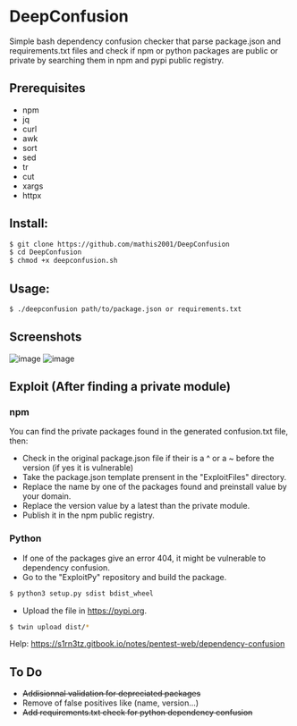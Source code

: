 # DeepConfusion
Simple bash dependency confusion checker that parse package.json and requirements.txt files and check if npm or python packages are public or private by searching them in npm and pypi public registry.

## Prerequisites

- npm
- jq
- curl
- awk
- sort
- sed
- tr
- cut
- xargs
- httpx
  
## Install:
```bash
$ git clone https://github.com/mathis2001/DeepConfusion
$ cd DeepConfusion
$ chmod +x deepconfusion.sh
```

## Usage:
```bash
$ ./deepconfusion path/to/package.json or requirements.txt
```
## Screenshots

![image](https://github.com/mathis2001/DeepConfusion/assets/40497633/1407d924-b741-43b3-a970-50efc48dd6dd)
![image](https://github.com/mathis2001/DeepConfusion/assets/40497633/950eac0c-0457-4a13-8449-9e9f3c802221)


## Exploit (After finding a private module)

### npm
You can find the private packages found in the generated confusion.txt file, then:

- Check in the original package.json file if their is a ^ or a ~ before the version (if yes it is vulnerable)
- Take the package.json template prensent in the "ExploitFiles" directory.
- Replace the name by one of the packages found and preinstall value by your domain.
- Replace the version value by a latest than the private module.
- Publish it in the npm public registry.

### Python

- If one of the packages give an error 404, it might be vulnerable to dependency confusion.
- Go to the "ExploitPy" repository and build the package.
  
```bash
$ python3 setup.py sdist bdist_wheel
```
- Upload the file in https://pypi.org.
  
```bash
$ twin upload dist/*
``` 

Help: https://s1rn3tz.gitbook.io/notes/pentest-web/dependency-confusion

## To Do

- ~~Addisionnal validation for depreciated packages~~
- Remove of false positives like (name, version...)
- ~~Add requirements.txt check for python dependency confusion~~
